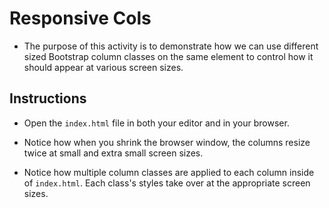 # Responsive Cols

* The purpose of this activity is to demonstrate how we can use different sized Bootstrap column classes on the same element to control how it should appear at various screen sizes.

## Instructions

* Open the `index.html` file in both your editor and in your browser.

* Notice how when you shrink the browser window, the columns resize twice at small and extra small screen sizes.

* Notice how multiple column classes are applied to each column inside of `index.html`. Each class's styles take over at the appropriate screen sizes.
